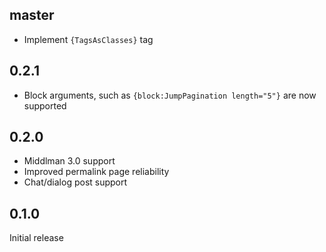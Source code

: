 ## master

- Implement `{TagsAsClasses}` tag

## 0.2.1

- Block arguments, such as `{block:JumpPagination length="5"}` are now supported

## 0.2.0

- Middlman 3.0 support
- Improved permalink page reliability
- Chat/dialog post support

## 0.1.0

Initial release
